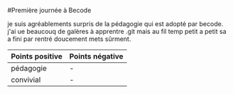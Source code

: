 #Première journée à Becode

je suis agréablements surpris de la pédagogie qui est adopté par becode.
j'ai ue beaucouq de galères à apprentre .git mais au fil temp petit a petit
sa a fini par rentré doucement mets sûrment.

Points positive | Points négative
----------------|----------------
pédagogie | -
convivial | -

